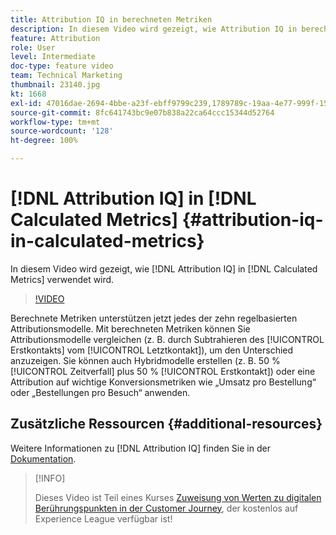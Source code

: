 ```yaml
---
title: Attribution IQ in berechneten Metriken
description: In diesem Video wird gezeigt, wie Attribution IQ in berechneten Metriken verwendet wird.
feature: Attribution
role: User
level: Intermediate
doc-type: feature video
team: Technical Marketing
thumbnail: 23140.jpg
kt: 1668
exl-id: 47016dae-2694-4bbe-a23f-ebff9799c239,1789789c-19aa-4e77-999f-15fa11b7f858
source-git-commit: 8fc641743bc9e07b838a22ca64ccc15344d52764
workflow-type: tm+mt
source-wordcount: '128'
ht-degree: 100%

---
```


# [!DNL Attribution IQ] in [!DNL Calculated Metrics] {#attribution-iq-in-calculated-metrics}

In diesem Video wird gezeigt, wie [!DNL Attribution IQ] in [!DNL Calculated Metrics] verwendet wird.

>[!VIDEO](https://video.tv.adobe.com/v/23140/?quality=12&learn=on)

Berechnete Metriken unterstützen jetzt jedes der zehn regelbasierten Attributionsmodelle. Mit berechneten Metriken können Sie Attributionsmodelle vergleichen (z. B. durch Subtrahieren des [!UICONTROL Erstkontakts] vom [!UICONTROL Letztkontakt]), um den Unterschied anzuzeigen. Sie können auch Hybridmodelle erstellen (z. B. 50 % [!UICONTROL Zeitverfall] plus 50 % [!UICONTROL Erstkontakt]) oder eine Attribution auf wichtige Konversionsmetriken wie „Umsatz pro Bestellung“ oder „Bestellungen pro Besuch“ anwenden.

## Zusätzliche Ressourcen {#additional-resources}

Weitere Informationen zu [!DNL Attribution IQ] finden Sie in der [Dokumentation](https://experienceleague.adobe.com/docs/analytics/analyze/analysis-workspace/attribution/overview.html?lang=de).

>[!INFO]
>
> Dieses Video ist Teil eines Kurses [Zuweisung von Werten zu digitalen Berührungspunkten in der Customer Journey](https://experienceleague.adobe.com/?recommended=Analytics-U-1-2020.2&amp;lang=de), der kostenlos auf Experience League verfügbar ist!
